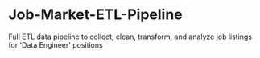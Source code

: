 # Job-Market-ETL-Pipeline
Full ETL data pipeline to collect, clean, transform, and analyze job listings for 'Data Engineer' positions
